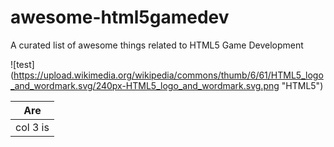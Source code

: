 # awesome-html5gamedev
A curated list of awesome things related to HTML5 Game Development

![test] (https://upload.wikimedia.org/wikipedia/commons/thumb/6/61/HTML5_logo_and_wordmark.svg/240px-HTML5_logo_and_wordmark.svg.png "HTML5")

| Are           |
|:-------------:|
| col 3 is      | 

